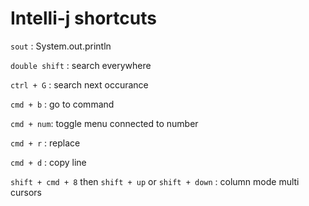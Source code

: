 # Intelli-j shortcuts


`sout` : System.out.println

`double shift`  : search everywhere 

`ctrl + G` : search next occurance 

`cmd + b` : go to command 

`cmd + num`: toggle menu connected to number

`cmd + r` : replace 

`cmd + d` : copy line

`shift + cmd + 8` then `shift + up` or `shift + down` : column mode multi cursors


